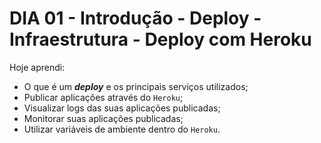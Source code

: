 # DIA 01 - Introdução - Deploy - Infraestrutura - Deploy com Heroku

Hoje aprendi:

- O que é um ***deploy*** e os principais serviços utilizados;
- Publicar aplicações através do `Heroku`;
- Visualizar logs das suas aplicações publicadas;
- Monitorar suas aplicações publicadas;
- Utilizar variáveis de ambiente dentro do `Heroku`.

